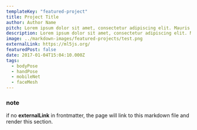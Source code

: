 ```yaml
---
templateKey: "featured-project"
title: Project Title
author: Author Name
pitch: Lorem ipsum dolor sit amet, consectetur adipiscing elit. Mauris faucibus eros varius mauris scelerisque euismod.
description: Lorem ipsum dolor sit amet, consectetur adipiscing elit. Mauris faucibus eros varius mauris scelerisque euismod. Nulla varius diam eget tortor placerat, sed interdum justo blandit. Mauris fermentum cursus gravida. Nunc porta ornare molestie. Proin facilisis ut est ac aliquam. Fusce tincidunt felis vitae sapien tempor accumsan. Mauris iaculis, massa sit amet finibus finibus, nulla ex consectetur magna, a tempus massa dolor tincidunt mi. Nulla vel tellus odio. Nulla nec diam vel arcu iaculis tristique. Nunc quis lacus commodo, consequat nisi vel, dignissim nibh. Vivamus fermentum a lectus vitae finibus. Duis id diam vitae nibh imperdiet tristique. Nam posuere et sem eu porta.
image: ../markdown-images/featured-projects/test.png
externalLink: https://ml5js.org/
featuredPost: false
date: 2017-01-04T15:04:10.000Z
tags:
  - bodyPose
  - handPose
  - mobileNet
  - faceMesh
---
```


### note

if no **externalLink** in frontmatter, the page will link to this markdown file and render this section.
